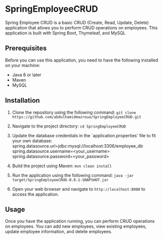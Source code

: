 # SpringEmployeeCRUD
Spring Employee CRUD is a basic CRUD (Create, Read, Update, Delete) application that allows you to perform CRUD operations on employees. 
This application is built with Spring Boot, Thymeleaf, and MySQL

## Prerequisites
Before you can use this application, you need to have the following installed on your machine:

- Java 8 or later
- Maven
- MySQL

## Installation
1. Clone the repository using the following command:
  `git clone https://github.com/abdulhamidmazroua/SpringEmployeeCRUD.git`
  
2. Navigate to the project directory:
  `cd SpringEmployeeCRUD`
  
3. Update the database credentials in the `application.properties' file to fit your own database:
  spring.datasource.url=jdbc:mysql://localhost:3306/employee_db
  spring.datasource.username=<your_username>
  spring.datasource.password=<your_password>
  
4. Build the project using Maven:
  `mvn clean install`
  
5. Run the application using the following command:
  `java -jar target/SpringEmployeeCRUD-0.0.1-SNAPSHOT.jar`

6. Open your web browser and navigate to `http://localhost:8080` to access the application.

## Usage

Once you have the application running, you can perform CRUD operations on employees. You can add new employees, view existing employees, update employee information, and delete employees.

